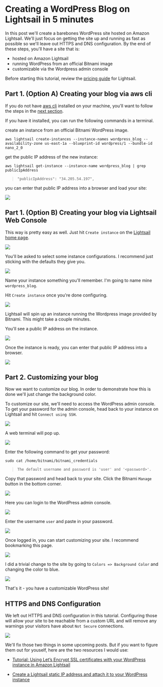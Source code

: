# Creating a WordPress Blog on Lightsail in 5 minutes

In this post we'll create a barebones WordPress site hosted on Amazon Lightsail. We'll just focus on getting the site up and running as fast as possible so we'll leave out HTTPS and DNS configuration. By the end of these steps, you'll have a site that is:

- hosted on Amazon Lightsail
- running WordPress from an official Bitnami image
- customizable via the Wordpress admin console

Before starting this tutorial, review the [pricing guide](https://aws.amazon.com/lightsail/pricing/) for Lightsail. 

## Part 1. (Option A) Creating your blog via aws cli 

If you do not have [aws cli](https://aws.amazon.com/cli/) installed on your machine, you'll want to follow the steps in the [next section](#part-1-option-b-creating-your-blog-via-lightsail-web-console). 

If you have it installed, you can run the following commands in a terminal. 

<cmd>

create an instance from an official Bitnami WordPress image. 

```
aws lightsail create-instances --instance-names wordpress_blog --availability-zone us-east-1a --blueprint-id wordpress/1 --bundle-id nano_2_0
```

</cmd>

<cmd>

get the public IP address of the new instance:


```
aws lightsail get-instance --instance-name wordpress_blog | grep publicIpAddress
```

</cmd>

> ```"publicIpAddress": "34.205.54.197",```

you can enter that public IP address into a browser and load your site:

![](https://github.com/evmarts/blogs/raw/master/Creating%20a%20Wordpress%20Blog%20on%20Lightsail%20in%205%20minutes/figs/2020-06-28-10-55-55.png)

## Part 1. (Option B) Creating your blog via Lightsail Web Console 

This way is pretty easy as well. Just hit `Create instance` on the [Lightsail home page](https://lightsail.aws.amazon.com/ls/webapp/home/instances).

![](https://github.com/evmarts/blogs/raw/master/Creating%20a%20Wordpress%20Blog%20on%20Lightsail%20in%205%20minutes/figs/2020-06-28-12-43-47.png)

You'll be asked to select some instance configurations. I recommend just sticking with the defaults they give you. 

![](https://github.com/evmarts/blogs/raw/master/Creating%20a%20Wordpress%20Blog%20on%20Lightsail%20in%205%20minutes/figs/2020-06-28-12-50-37.png)

Name your instance something you'll remember. I'm going to name mine `wordpress_blog`.

Hit `Create instance` once you're done configuring. 

![](https://github.com/evmarts/blogs/raw/master/Creating%20a%20Wordpress%20Blog%20on%20Lightsail%20in%205%20minutes/figs/2020-06-28-12-50-49.png)

Lightsail will spin up an instance running the Wordpress image provided by Bitnami. This might take a couple minutes.

You'll see a public IP address on the instance. 

![](https://github.com/evmarts/blogs/raw/master/Creating%20a%20Wordpress%20Blog%20on%20Lightsail%20in%205%20minutes/figs/2020-06-28-12-51-00.png)

Once the instance is ready, you can enter that public IP address into a browser.

![](https://github.com/evmarts/blogs/raw/master/Creating%20a%20Wordpress%20Blog%20on%20Lightsail%20in%205%20minutes/figs/2020-06-28-10-55-55.png)

## Part 2. Customizing your blog

Now we want to customize our blog. In order to demonstrate how this is done we'll just change the background color. 

To customize our site, we'll need to access the WordPress admin console. To get your password for the admin console, head back to your instance on Lightsail and hit `Connect using SSH`.

![](https://github.com/evmarts/blogs/raw/master/Creating%20a%20Wordpress%20Blog%20on%20Lightsail%20in%205%20minutes/figs/2020-06-28-11-29-54.png)

A web terminal will pop up. 

![](https://github.com/evmarts/blogs/raw/master/Creating%20a%20Wordpress%20Blog%20on%20Lightsail%20in%205%20minutes/figs/2020-06-28-11-33-31.png)

Enter the following command to get your password:

```
sudo cat /home/bitnami/bitnami_credentials
```

> ```The default username and password is 'user' and '<password>'.```

Copy that password and head back to your site. Click the Bitnami `Manage` button in the bottom corner.

![](https://github.com/evmarts/blogs/raw/master/Creating%20a%20Wordpress%20Blog%20on%20Lightsail%20in%205%20minutes/figs/2020-06-28-11-40-53.png)

Here you can login to the WordPress admin console.

![](https://github.com/evmarts/blogs/raw/master/Creating%20a%20Wordpress%20Blog%20on%20Lightsail%20in%205%20minutes/figs/2020-06-28-11-49-44.png)

Enter the username `user` and paste in your password.

![](https://github.com/evmarts/blogs/raw/master/Creating%20a%20Wordpress%20Blog%20on%20Lightsail%20in%205%20minutes/figs/2020-06-28-11-56-42.png)

Once logged in, you can start customizing your site. I recommend bookmarking this page.

![](https://github.com/evmarts/blogs/raw/master/Creating%20a%20Wordpress%20Blog%20on%20Lightsail%20in%205%20minutes/figs/2020-06-28-11-56-56.png)

I did a trivial change to the site by going to `Colors => Background Color` and changing the color to blue.

![](https://github.com/evmarts/blogs/raw/master/Creating%20a%20Wordpress%20Blog%20on%20Lightsail%20in%205%20minutes/figs/2020-06-28-11-57-07.png)

That's it - you have a customizable WordPress site! 

## HTTPS and DNS Configuration

We left out HTTPS and DNS configuration in this tutorial. Configuring those will allow your site to be reachable from a custom URL and will remove any warnings your visitors have about `Not Secure` connections.

![](https://github.com/evmarts/blogs/raw/master/Creating%20a%20Wordpress%20Blog%20on%20Lightsail%20in%205%20minutes/figs/2020-06-28-13-37-45.png)

We'll fix those two things in some upcoming posts. But if you want to figure them out for youself, here are the two resources I would use:

- [Tutorial: Using Let’s Encrypt SSL certificates with your WordPress instance in Amazon Lightsail](https://lightsail.aws.amazon.com/ls/docs/en_us/articles/amazon-lightsail-using-lets-encrypt-certificates-with-wordpress)

- [Create a Lightsail static IP address and attach it to your WordPress instance](https://lightsail.aws.amazon.com/ls/docs/en_us/articles/amazon-lightsail-tutorial-launching-and-configuring-wordpress#tutorial-launching-and-configuring-wordpress-creating-a-lightsail-static-ip)
  


